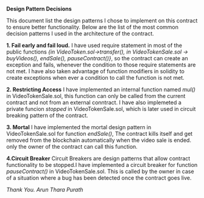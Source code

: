 **Design Pattern Decisions**

This document list the design patterns I chose to implement on this contract to ensure better functionality.
Below are the list of the most common decision patterns I used in the architecture of the contract.

**1. Fail early and fail loud.**
		I have used require statement in most of the public functions *{in VideoToken.sol->transfer(), in VideoTokenSale.sol -> buyVideos(), endSale(), pauseContract()}*, so the contract can create an exception and fails, whenever the condition to those require statements are not met. I have also taken advantage of function modifiers in solidity to create exceptions when ever a condition to call the function is not met.

**2. Restricting Access**
		I have implemented an internal function named *mul()* in VideoTokenSale.sol, this function can only be called from the current contract and not from an external conntract.
		I have also implemeted a private funcion *stopped* in VideoTokenSale.sol, which is later used in circuit breaking pattern of the contract.

**3. Mortal**
		I have implemented the mortal design pattern in VideoTokenSale.sol for function *endSale()*, The contract kills itself and get removed from the blockchain automatically when the video sale is ended. only the owner of the contract can call this function.

**4.Circuit Breaker**
		Circuit Breakers are design patterns that allow contract functionality to be stopped.I have implemented a circuit breaker for function *pauseContract()* in VideoTokenSale.sol. This is called by the owner in case of a situation where a bug has been detected once the contract goes live.


*Thank You.
Arun Thara Purath*